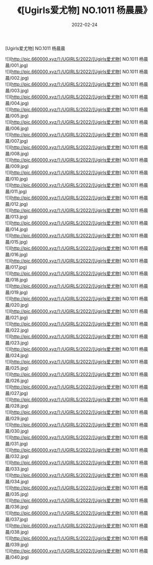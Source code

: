 ﻿---
layout: post
title:  《[Ugirls爱尤物] NO.1011 杨晨晨》
date:   2022-02-24
img: http://pic.660000.xyz/1:/UGIRLS/2022/[Ugirls爱尤物] NO.1011 杨晨晨/000.jpg
categories: [美女, 清纯, 唯美]
---

[Ugirls爱尤物] NO.1011 杨晨晨

 ![](http://pic.660000.xyz/1:/UGIRLS/2022/[Ugirls爱尤物] NO.1011 杨晨晨/001.jpg) <br>![](http://pic.660000.xyz/1:/UGIRLS/2022/[Ugirls爱尤物] NO.1011 杨晨晨/002.jpg) <br>![](http://pic.660000.xyz/1:/UGIRLS/2022/[Ugirls爱尤物] NO.1011 杨晨晨/003.jpg) <br>![](http://pic.660000.xyz/1:/UGIRLS/2022/[Ugirls爱尤物] NO.1011 杨晨晨/004.jpg) <br>![](http://pic.660000.xyz/1:/UGIRLS/2022/[Ugirls爱尤物] NO.1011 杨晨晨/005.jpg) <br>![](http://pic.660000.xyz/1:/UGIRLS/2022/[Ugirls爱尤物] NO.1011 杨晨晨/006.jpg) <br>![](http://pic.660000.xyz/1:/UGIRLS/2022/[Ugirls爱尤物] NO.1011 杨晨晨/007.jpg) <br>![](http://pic.660000.xyz/1:/UGIRLS/2022/[Ugirls爱尤物] NO.1011 杨晨晨/008.jpg) <br>![](http://pic.660000.xyz/1:/UGIRLS/2022/[Ugirls爱尤物] NO.1011 杨晨晨/009.jpg) <br>![](http://pic.660000.xyz/1:/UGIRLS/2022/[Ugirls爱尤物] NO.1011 杨晨晨/010.jpg) <br>![](http://pic.660000.xyz/1:/UGIRLS/2022/[Ugirls爱尤物] NO.1011 杨晨晨/011.jpg) <br>![](http://pic.660000.xyz/1:/UGIRLS/2022/[Ugirls爱尤物] NO.1011 杨晨晨/012.jpg) <br>![](http://pic.660000.xyz/1:/UGIRLS/2022/[Ugirls爱尤物] NO.1011 杨晨晨/013.jpg) <br>![](http://pic.660000.xyz/1:/UGIRLS/2022/[Ugirls爱尤物] NO.1011 杨晨晨/014.jpg) <br>![](http://pic.660000.xyz/1:/UGIRLS/2022/[Ugirls爱尤物] NO.1011 杨晨晨/015.jpg) <br>![](http://pic.660000.xyz/1:/UGIRLS/2022/[Ugirls爱尤物] NO.1011 杨晨晨/016.jpg) <br>![](http://pic.660000.xyz/1:/UGIRLS/2022/[Ugirls爱尤物] NO.1011 杨晨晨/017.jpg) <br>![](http://pic.660000.xyz/1:/UGIRLS/2022/[Ugirls爱尤物] NO.1011 杨晨晨/018.jpg) <br>![](http://pic.660000.xyz/1:/UGIRLS/2022/[Ugirls爱尤物] NO.1011 杨晨晨/019.jpg) <br>![](http://pic.660000.xyz/1:/UGIRLS/2022/[Ugirls爱尤物] NO.1011 杨晨晨/020.jpg) <br>![](http://pic.660000.xyz/1:/UGIRLS/2022/[Ugirls爱尤物] NO.1011 杨晨晨/021.jpg) <br>![](http://pic.660000.xyz/1:/UGIRLS/2022/[Ugirls爱尤物] NO.1011 杨晨晨/022.jpg) <br>![](http://pic.660000.xyz/1:/UGIRLS/2022/[Ugirls爱尤物] NO.1011 杨晨晨/023.jpg) <br>![](http://pic.660000.xyz/1:/UGIRLS/2022/[Ugirls爱尤物] NO.1011 杨晨晨/024.jpg) <br>![](http://pic.660000.xyz/1:/UGIRLS/2022/[Ugirls爱尤物] NO.1011 杨晨晨/025.jpg) <br>![](http://pic.660000.xyz/1:/UGIRLS/2022/[Ugirls爱尤物] NO.1011 杨晨晨/026.jpg) <br>![](http://pic.660000.xyz/1:/UGIRLS/2022/[Ugirls爱尤物] NO.1011 杨晨晨/027.jpg) <br>![](http://pic.660000.xyz/1:/UGIRLS/2022/[Ugirls爱尤物] NO.1011 杨晨晨/028.jpg) <br>![](http://pic.660000.xyz/1:/UGIRLS/2022/[Ugirls爱尤物] NO.1011 杨晨晨/029.jpg) <br>![](http://pic.660000.xyz/1:/UGIRLS/2022/[Ugirls爱尤物] NO.1011 杨晨晨/030.jpg) <br>![](http://pic.660000.xyz/1:/UGIRLS/2022/[Ugirls爱尤物] NO.1011 杨晨晨/031.jpg) <br>![](http://pic.660000.xyz/1:/UGIRLS/2022/[Ugirls爱尤物] NO.1011 杨晨晨/032.jpg) <br>![](http://pic.660000.xyz/1:/UGIRLS/2022/[Ugirls爱尤物] NO.1011 杨晨晨/033.jpg) <br>![](http://pic.660000.xyz/1:/UGIRLS/2022/[Ugirls爱尤物] NO.1011 杨晨晨/034.jpg) <br>![](http://pic.660000.xyz/1:/UGIRLS/2022/[Ugirls爱尤物] NO.1011 杨晨晨/035.jpg) <br>![](http://pic.660000.xyz/1:/UGIRLS/2022/[Ugirls爱尤物] NO.1011 杨晨晨/036.jpg) <br>![](http://pic.660000.xyz/1:/UGIRLS/2022/[Ugirls爱尤物] NO.1011 杨晨晨/037.jpg) <br>![](http://pic.660000.xyz/1:/UGIRLS/2022/[Ugirls爱尤物] NO.1011 杨晨晨/038.jpg) <br>![](http://pic.660000.xyz/1:/UGIRLS/2022/[Ugirls爱尤物] NO.1011 杨晨晨/039.jpg) <br>![](http://pic.660000.xyz/1:/UGIRLS/2022/[Ugirls爱尤物] NO.1011 杨晨晨/040.jpg) <br>